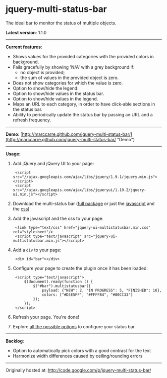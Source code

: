 jquery-multi-status-bar
=======================

The ideal bar to monitor the status of multiple objects.

**Latest version**: 1.1.0

----

**Current features**:
- Shows values for the provided categories with the provided colors in background.
- Fails gracefully by showing 'N/A' with a grey background if:
  - no object is provided;
  - the sum of values in the provided object is zero.
- Does not show categories for which the value is zero.
- Option to show/hide the legend.
- Option to show/hide values in the status bar.
- Option to show/hide values in the legend.
- Maps an URL to each category, in order to have click-able sections in the status bar.
- Ability to periodically update the status bar by passing an URL and a refresh frequency.

----

**Demo**: [http://marccarre.github.com/jquery-multi-status-bar/](http://marccarre.github.com/jquery-multi-status-bar/ "Demo")

----

**Usage**:

1. Add jQuery and jQuery UI to your page:

        <script src="//ajax.googleapis.com/ajax/libs/jquery/1.9.1/jquery.min.js"></script>
        <script src="//ajax.googleapis.com/ajax/libs/jqueryui/1.10.2/jquery-ui.min.js"></script>

2. Download the multi-status bar ([full package](https://github.com/marccarre/jquery-multi-status-bar/archive/1.1.0.zip "Full pack") or just the [javascript](https://raw.github.com/marccarre/jquery-multi-status-bar/1.1.0/src/jquery-ui-multistatusbar.min.js "JS") and the [css](https://raw.github.com/marccarre/jquery-multi-status-bar/1.1.0/src/jquery-ui-multistatusbar.min.css "CSS"))

3. Add the javascript and the css to your page:

        <link type="text/css" href="jquery-ui-multistatusbar.min.css" rel="stylesheet"/>
        <script type="text/javascript" src="jquery-ui-multistatusbar.min.js"></script>

4. Add a `div` to your page:

        <div id="bar"></div>

5. Configure your page to create the plugin once it has been loaded:

        <script type="text/javascript">
            $(document).ready(function () {
                $("#bar").multistatusbar({
                    payload: {"NEW": 2, "IN PROGRESS": 5, "FINISHED": 10},
                    colors: ["#D5E5FF", "#FFFF84", "#00CC33"]
                });
            });
        </script>

6. Refresh your page. You're done!

7. Explore [all the possible options](http://marccarre.github.com/jquery-multi-status-bar/ "Demo") to configure your status bar.

----

**Backlog**:
- Option to automatically pick colors with a good contrast for the text
- Harmonize width differences caused by ceiling/rounding errors

----

Originally hosted at: http://code.google.com/p/jquery-multi-status-bar/
